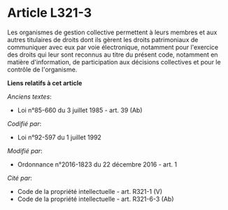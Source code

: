# Article L321-3

Les organismes de gestion collective permettent à leurs membres et aux autres titulaires de droits dont ils gèrent les droits
patrimoniaux de communiquer avec eux par voie électronique, notamment pour l'exercice des droits qui leur sont reconnus au
titre du présent code, notamment en matière d'information, de participation aux décisions collectives et pour le contrôle de
l'organisme.

**Liens relatifs à cet article**

_Anciens textes_:

  - Loi n°85-660 du 3 juillet 1985 - art. 39 (Ab)

_Codifié par_:

  - Loi n°92-597 du 1 juillet 1992

_Modifié par_:

  - Ordonnance n°2016-1823 du 22 décembre 2016 - art. 1

_Cité par_:

  - Code de la propriété intellectuelle - art. R321-1 (V)
  - Code de la propriété intellectuelle - art. R321-6-3 (Ab)
